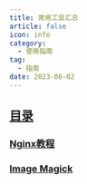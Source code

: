 ```yaml
---
title: 常用工具汇总
article: false
icon: info
category:
  - 使用指南
tag:
  - 指南
date: 2023-06-02
---
```


## [目录](README.md)
### [Nginx教程](nginx.md)
### [Image Magick](magick.md)